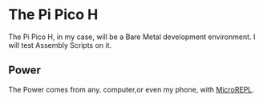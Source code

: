 # The Pi Pico H
The Pi Pico H, in my case, will be a Bare Metal development environment. I will test Assembly Scripts on it.

## Power
The Power comes from any. computer,or even my phone, with [MicroREPL](https://play.google.com/store/apps/details?id=micro.repl.ma7moud3ly&hl=en&referrer=utm_source%3Dgoogle%26utm_medium%3Dorganic%26utm_term%3Dmicrorepl+play+store&pcampaignid=APPU_1_e3GdZpuCF9eD9u8P26GZgAQ).